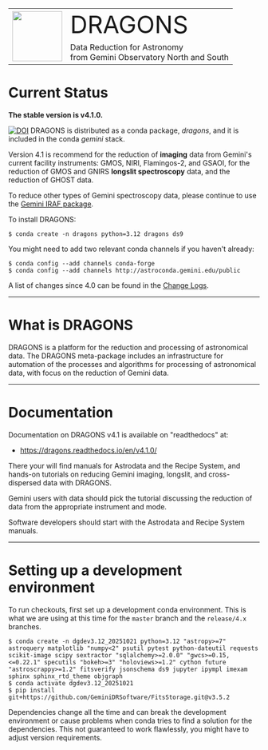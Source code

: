 

<table border="0">
<tr>
  <td rowspan="2"><img src="./graphics/DRAGONS-Iconblue.png" width="100" height="100"></td>
  <td><font size="18">DRAGONS</font></td>
</tr>
<tr>
  <td>Data Reduction for Astronomy <br>from Gemini Observatory North and South</font></td>
</tr>
</table>

# Current Status
**The stable version is v4.1.0.**  


[![DOI](https://zenodo.org/badge/DOI/10.5281/zenodo.17412281.svg)](https://doi.org/10.5281/zenodo.17412281) DRAGONS is distributed as a conda package, *dragons*, and it is 
included in the conda *gemini* stack.

Version 4.1 is recommend for the reduction of **imaging** data from Gemini's
current facility instruments: GMOS, NIRI, Flamingos-2, and GSAOI, for the
reduction of GMOS and GNIRS **longslit spectroscopy** data, and the reduction 
of GHOST data.

To reduce other types of Gemini spectroscopy data, please continue to use 
the [Gemini IRAF package](https://www.gemini.edu/observing/phase-iii/reducing-data/gemini-iraf-data-reduction-software).

To install DRAGONS:

```
$ conda create -n dragons python=3.12 dragons ds9
```

You might need to add two relevant conda channels if you haven't already:

```
$ conda config --add channels conda-forge
$ conda config --add channels http://astroconda.gemini.edu/public
```


A list of changes since 4.0 can be found in the [Change Logs](https://dragons.readthedocs.io/en/v4.1.0/changes.html).

---
# What is DRAGONS
DRAGONS is a platform for the reduction and processing of astronomical data.
The DRAGONS meta-package includes an infrastructure for automation of the
processes and algorithms for processing of astronomical data, with focus on the 
reduction of Gemini data.


---

# Documentation
Documentation on DRAGONS v4.1 is available on "readthedocs" at:

* https://dragons.readthedocs.io/en/v4.1.0/

There your will find manuals for Astrodata and the Recipe System, and hands-on
tutorials on reducing Gemini imaging, longslit, and cross-dispersed data
with DRAGONS.

Gemini users with data should pick the tutorial discussing
the reduction of data from the appropriate instrument and mode.  

Software developers should start with the Astrodata and Recipe System
manuals.

---

# Setting up a development environment

To run checkouts, first set up a development conda environment.  This is what
we are using at this time for the `master` branch and the `release/4.x` 
branches.

```
$ conda create -n dgdev3.12_20251021 python=3.12 "astropy>=7" astroquery matplotlib "numpy<2" psutil pytest python-dateutil requests scikit-image scipy sextractor "sqlalchemy>=2.0.0" "gwcs>=0.15,<=0.22.1" specutils "bokeh>=3" "holoviews>=1.2" cython future "astroscrappy>=1.2" fitsverify jsonschema ds9 jupyter ipympl imexam sphinx sphinx_rtd_theme objgraph
$ conda activate dgdev3.12_20251021
$ pip install git+https://github.com/GeminiDRSoftware/FitsStorage.git@v3.5.2
```
Dependencies change all the time and can break the development environment
or cause problems when conda tries to find a solution for the dependencies. 
This not guaranteed to work flawlessly, you might have to adjust version
requirements.

